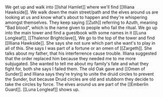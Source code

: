 We get up and walk into [[Ishal Hamlet]] where we'll find [[Illiana Hawkside]]. We walk down the main street/path and the elves around us are looking at us and know what's about to happen and they're whispering amongst themselves. They keep saying [[Zuth]] referring to Azuth, meaning "Bad blood", which is the name given to people who fail the ritual. We go up into the main tower and find a guestbook with some names in it [[Luna Longleaf]], [[Thalenor Brightclave]],
We go to the top of the tower and find [[Illiana Hawkside]]. She says she not sure which part she want's to play in all of this. She says I was part of a fortune or an omen of [[Zargeth]]. She talks about my father, that his interferrence cause  trouble. Illiana suggested that the order replaced him because they needed me to me more subjugated. She wanted to tell me about my family's fate and what they fight for, both she says I failed them. The old Oak gave and [[Omen of Sunder]] and Illiana says they're trying to unite the druid circles to prevent the Sunder, but because Druid circles are old and stubborn they decide to take the circles by force. The elves around us are part of the [[Emberlin Guard]]. [[Luna Longleaf]] shows up.

